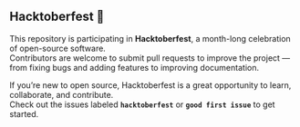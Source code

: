 ## Hacktoberfest 🎉

This repository is participating in **Hacktoberfest**, a month-long celebration of open-source software.  
Contributors are welcome to submit pull requests to improve the project — from fixing bugs and adding features to improving documentation.

If you’re new to open source, Hacktoberfest is a great opportunity to learn, collaborate, and contribute.  
Check out the issues labeled **`hacktoberfest`** or **`good first issue`** to get started.
